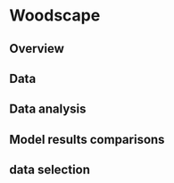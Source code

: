 # Woodscape

## Overview

## Data

## Data analysis

## Model results comparisons

## data selection